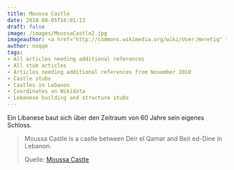 ```yaml
---
title: Moussa Castle
date: 2018-08-05T16:01:13
draft: false
image: /images/MoussaCastle2.jpg
imageauthor: <a href="http://commons.wikimedia.org/wiki/User:Heretiq" title="User:Heretiq">Heretiq</a>
author: noqqe
tags:
- All articles needing additional references
- All stub articles
- Articles needing additional references from November 2010
- Castle stubs
- Castles in Lebanon
- Coordinates on Wikidata
- Lebanese building and structure stubs
---
```


Ein Libanese baut sich über den Zeitraum von 60 Jahre sein eigenes Schloss.

> Moussa Castle is a castle between Deir el Qamar and Beit ed-Dine in Lebanon.
>
> Quelle: [Moussa Castle](https://en.wikipedia.org/wiki/Moussa_Castle)